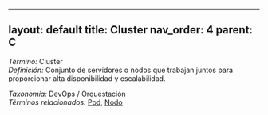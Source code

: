 
---
layout: default
title: Cluster
nav_order: 4
parent: C
---

*Término:* Cluster  
*Definición:* Conjunto de servidores o nodos que trabajan juntos para proporcionar alta disponibilidad y escalabilidad.

*Taxonomía:* DevOps / Orquestación  
*Términos relacionados:* [Pod](https://maleniski.github.io/diccionario-angl-tec-mx/docs/alfabeticamente/P/pod/), [Nodo](https://maleniski.github.io/diccionario-angl-tec-mx/docs/alfabeticamente/N/nodo/)
